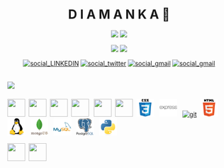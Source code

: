 <h1 align="center">D I A M A N K A 🐼 </h1>
<p align="center">
<img src="https://img.shields.io/badge/Full%20stack-Developper-green?style=for-the-badge&logo=love&logoColor=GREEN">
<img src="https://img.shields.io/badge/software-engineer-ffc300?style=for-the-badge">
<!-- <img src="https://img.shields.io/badge/IN%20SWEET-CONTINENT%20OF%20AFRICA-crimson?style=for-the-badge"> -->
</p>
 <p align="center"> 
  <img src="https://img.shields.io/badge/Visit-count-crimson?style=for-the-badge">
  <img src="https://profile-counter.glitch.me/diamanka-sn/count.svg" />
</p>


<p align="center">
<a href="https://www.linkedin.com/in/Diamanka-sn/"><img src="https://img.shields.io/badge/LINKEDIN-@diamanka-0e76a8?style=for-the-badge&logo=linkedin&logoColor=0e76a8&logoWidth=25" alt="social_LINKEDIN"/></a>
<a href="https://twitter.com/diamanka_sn"><img src="https://img.shields.io/badge/TWITTER-@diamanka_sn-1DA1F2?style=for-the-badge&logo=twitter&logoColor=1DA1F2&logoWidth=25" alt="social_twitter"></a>
<a href="mailto:diamanka.sn@gmail.com"><img src="https://img.shields.io/badge/GMAIL-@diamanka-B23121?style=for-the-badge&logo=gmail&logoColor=B23121&logoWidth=25" alt="social_gmail"></a>
 <a href="https://dev.to/diamankasn"><img src="https://img.shields.io/badge/DEV.to-@diamanka-4098a2?style=for-the-badge&logo=dev&logoColor=4098a2&logoWidth=25" alt="social_gmail"></a>
</p>

<h2><img src="https://img.shields.io/badge/Tools-Technologies-ffc300?style=for-the-badge"></h2>
<p><a href="https://www.java.com"><img src="https://img.icons8.com/color/48/000000/java-coffee-cup-logo--v1.png"  width="40" height="40"/></a>&nbsp;
<a href="https://developer.mozilla.org/en-US/docs/Web/JavaScript"><img src="https://img.icons8.com/color/48/000000/javascript--v1.png"  width="40" height="40"/></a>&nbsp;
<a href="https://www.typescriptlang.org/"><img src="https://img.icons8.com/color/48/000000/typescript.png"  width="40" height="40"/></a>&nbsp;
<a><img src="https://angular.io/assets/images/logos/angular/angular.svg" width="40" height="40"/> </a> &nbsp;
<a href="https://nodejs.org/en/"><img src="https://img.icons8.com/color/48/000000/nodejs.png"  width="40" height="40"/></a>&nbsp;
<a href="https://www.chartjs.org" > <img src="https://www.chartjs.org/media/logo-title.svg" width="40" height="40"/></a>&nbsp;
<a href="https://www.w3schools.com/css/"> <img src="https://raw.githubusercontent.com/devicons/devicon/master/icons/css3/css3-original-wordmark.svg" width="40" height="40"/></a> &nbsp; 
 <a href="https://expressjs.com" > <img src="https://raw.githubusercontent.com/devicons/devicon/master/icons/express/express-original-wordmark.svg"  width="40" height="40"/></a> &nbsp;
 <a href="https://git-scm.com/" > <img src="https://www.vectorlogo.zone/logos/git-scm/git-scm-icon.svg" alt="git" width="40" height="40"/></a>&nbsp;
 <a href="https://www.w3.org/html/" > <img src="https://raw.githubusercontent.com/devicons/devicon/master/icons/html5/html5-original-wordmark.svg" width="40" height="40"/></a>  &nbsp;
 <a href="https://www.linux.org/"> <img src="https://raw.githubusercontent.com/devicons/devicon/master/icons/linux/linux-original.svg" width="40" height="40"/></a> &nbsp;
 <a href="https://www.mongodb.com/"> <img src="https://raw.githubusercontent.com/devicons/devicon/master/icons/mongodb/mongodb-original-wordmark.svg"  width="40" height="40"/></a> &nbsp;
  <a href="https://www.mysql.com/"> <img src="https://raw.githubusercontent.com/devicons/devicon/master/icons/mysql/mysql-original-wordmark.svg" width="40" height="40"/></a> &nbsp;
  <a href="https://www.postgresql.org"> <img src="https://raw.githubusercontent.com/devicons/devicon/master/icons/postgresql/postgresql-original-wordmark.svg" width="40" height="40"/></a> &nbsp;
  <a href="https://www.python.org" > <img src="https://raw.githubusercontent.com/devicons/devicon/master/icons/python/python-original.svg"  width="40" height="40"/></a> &nbsp;

  <a href="https://docs.nestjs.com/" > <img src="https://raw.githubusercontent.com/gilbarbara/logos/master/logos/nestjs.svg"  width="40" height="40"/></a>&nbsp;
   <a href="https://expo.dev/"> <img src="https://cdn.svgporn.com/logos/expo.svg"  width="40" height="40"/></a>
</p>
<!-- 
<p><img align="left" src="https://github-readme-stats.vercel.app/api/top-langs?username=diamanka-sn&show_icons=true&locale=en&layout=compact" alt="diamanka" /></p>
<p>&nbsp;<img align="center" src="https://github-readme-stats.vercel.app/api?username=diamanka-sn&show_icons=true&locale=en" alt="diamanka" /></p>
<p><img align="center" src="https://github-readme-streak-stats.herokuapp.com/?user=diamanka-sn&" alt="diamanka" /></p> -->
